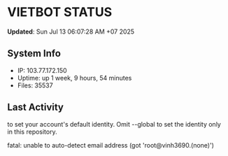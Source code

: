 # VIETBOT STATUS
**Updated**: Sun Jul 13 06:07:28 AM +07 2025

## System Info
- IP: 103.77.172.150
- Uptime: up 1 week, 9 hours, 54 minutes
- Files: 35537

## Last Activity

to set your account's default identity.
Omit --global to set the identity only in this repository.

fatal: unable to auto-detect email address (got 'root@vinh3690.(none)')
